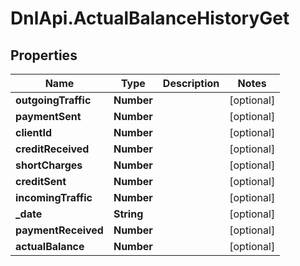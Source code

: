 # DnlApi.ActualBalanceHistoryGet

## Properties
Name | Type | Description | Notes
------------ | ------------- | ------------- | -------------
**outgoingTraffic** | **Number** |  | [optional] 
**paymentSent** | **Number** |  | [optional] 
**clientId** | **Number** |  | [optional] 
**creditReceived** | **Number** |  | [optional] 
**shortCharges** | **Number** |  | [optional] 
**creditSent** | **Number** |  | [optional] 
**incomingTraffic** | **Number** |  | [optional] 
**_date** | **String** |  | [optional] 
**paymentReceived** | **Number** |  | [optional] 
**actualBalance** | **Number** |  | [optional] 


